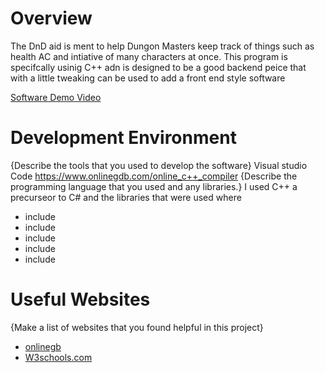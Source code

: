 # Overview

The DnD aid is ment to help Dungon Masters keep track of things such as health AC and intiative of many characters at once. This program is specifcally usinig C++
adn is designed to be a good backend peice that with a little tweaking can be used to add a front end style software


[Software Demo Video](http://youtube.link.goes.here)

# Development Environment

{Describe the tools that you used to develop the software}
Visual studio Code
https://www.onlinegdb.com/online_c++_compiler
{Describe the programming language that you used and any libraries.}
I used C++ a precurseor to C# and the libraries that were used where
* include <iostream>
* include <string>
* include <list>
* include <iterator>
* include <algorithm>

# Useful Websites

{Make a list of websites that you found helpful in this project}
* [onlinegb](https://www.onlinegdb.com/online_c++_compiler)
* [W3schools.com](https://www.w3schools.com/cpp/cpp_classes.asp)
